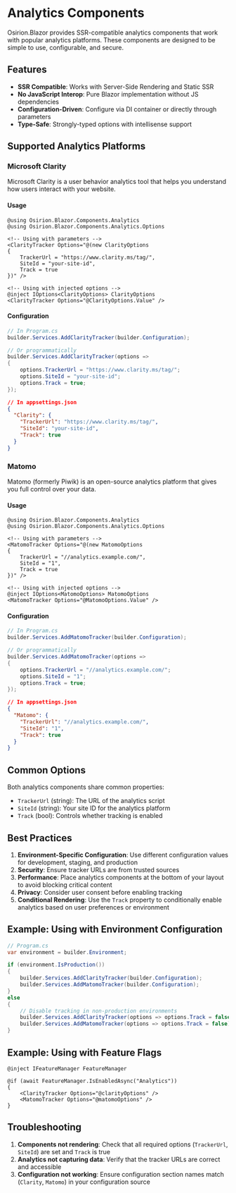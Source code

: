 # Analytics Components

Osirion.Blazor provides SSR-compatible analytics components that work with popular analytics platforms. These components are designed to be simple to use, configurable, and secure.

## Features

- **SSR Compatible**: Works with Server-Side Rendering and Static SSR
- **No JavaScript Interop**: Pure Blazor implementation without JS dependencies
- **Configuration-Driven**: Configure via DI container or directly through parameters
- **Type-Safe**: Strongly-typed options with intellisense support

## Supported Analytics Platforms

### Microsoft Clarity

Microsoft Clarity is a user behavior analytics tool that helps you understand how users interact with your website.

#### Usage

```razor
@using Osirion.Blazor.Components.Analytics
@using Osirion.Blazor.Components.Analytics.Options

<!-- Using with parameters -->
<ClarityTracker Options="@(new ClarityOptions 
{ 
    TrackerUrl = "https://www.clarity.ms/tag/", 
    SiteId = "your-site-id", 
    Track = true 
})" />

<!-- Using with injected options -->
@inject IOptions<ClarityOptions> ClarityOptions
<ClarityTracker Options="@ClarityOptions.Value" />
```

#### Configuration

```csharp
// In Program.cs
builder.Services.AddClarityTracker(builder.Configuration);

// Or programmatically
builder.Services.AddClarityTracker(options =>
{
    options.TrackerUrl = "https://www.clarity.ms/tag/";
    options.SiteId = "your-site-id";
    options.Track = true;
});
```

```json
// In appsettings.json
{
  "Clarity": {
    "TrackerUrl": "https://www.clarity.ms/tag/",
    "SiteId": "your-site-id",
    "Track": true
  }
}
```

### Matomo

Matomo (formerly Piwik) is an open-source analytics platform that gives you full control over your data.

#### Usage

```razor
@using Osirion.Blazor.Components.Analytics
@using Osirion.Blazor.Components.Analytics.Options

<!-- Using with parameters -->
<MatomoTracker Options="@(new MatomoOptions 
{ 
    TrackerUrl = "//analytics.example.com/", 
    SiteId = "1", 
    Track = true 
})" />

<!-- Using with injected options -->
@inject IOptions<MatomoOptions> MatomoOptions
<MatomoTracker Options="@MatomoOptions.Value" />
```

#### Configuration

```csharp
// In Program.cs
builder.Services.AddMatomoTracker(builder.Configuration);

// Or programmatically
builder.Services.AddMatomoTracker(options =>
{
    options.TrackerUrl = "//analytics.example.com/";
    options.SiteId = "1";
    options.Track = true;
});
```

```json
// In appsettings.json
{
  "Matomo": {
    "TrackerUrl": "//analytics.example.com/",
    "SiteId": "1",
    "Track": true
  }
}
```

## Common Options

Both analytics components share common properties:

- `TrackerUrl` (string): The URL of the analytics script
- `SiteId` (string): Your site ID for the analytics platform
- `Track` (bool): Controls whether tracking is enabled

## Best Practices

1. **Environment-Specific Configuration**: Use different configuration values for development, staging, and production
2. **Security**: Ensure tracker URLs are from trusted sources
3. **Performance**: Place analytics components at the bottom of your layout to avoid blocking critical content
4. **Privacy**: Consider user consent before enabling tracking
5. **Conditional Rendering**: Use the `Track` property to conditionally enable analytics based on user preferences or environment

## Example: Using with Environment Configuration

```csharp
// Program.cs
var environment = builder.Environment;

if (environment.IsProduction())
{
    builder.Services.AddClarityTracker(builder.Configuration);
    builder.Services.AddMatomoTracker(builder.Configuration);
}
else
{
    // Disable tracking in non-production environments
    builder.Services.AddClarityTracker(options => options.Track = false);
    builder.Services.AddMatomoTracker(options => options.Track = false);
}
```

## Example: Using with Feature Flags

```razor
@inject IFeatureManager FeatureManager

@if (await FeatureManager.IsEnabledAsync("Analytics"))
{
    <ClarityTracker Options="@clarityOptions" />
    <MatomoTracker Options="@matomoOptions" />
}
```

## Troubleshooting

1. **Components not rendering**: Check that all required options (`TrackerUrl`, `SiteId`) are set and `Track` is true
2. **Analytics not capturing data**: Verify that the tracker URLs are correct and accessible
3. **Configuration not working**: Ensure configuration section names match (`Clarity`, `Matomo`) in your configuration source